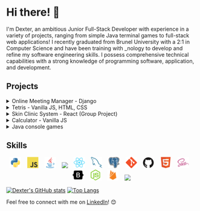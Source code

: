 # Hi there! 👋

I'm Dexter, an ambitious Junior Full-Stack Developer with experience in a variety of projects, ranging from simple Java terminal games to full-stack web applications! I recently graduated from Brunel University with a 2:1 in Computer Science and have been training with _nology to develop and refine my software engineering skills. I possess comprehensive technical capabilities with a strong knowledge of programming software, application, and development. 

## Projects

<details>
  <summary>Online Meeting Manager - Django</summary>   
  <br>
  This was a full-stack web application built using Python/Django for the backend, Node.js for the frontend, and React (class based components) & Material UI for the UI. It was designed to help users organise and manage their online meetings. I utilised the Zoom API, Google Calendar API, and a REST API for this project. 
</details>

<details>
  <summary>Tetris - Vanilla JS, HTML, CSS</summary>
  <br>
  A classic game of Tetris built using HTML, CSS and vanilla JavaScript. The game is displayed using HTML canvas, goes up to 10 levels, and mimics the "death screen" of the classic Tetris game while additionally having the modern feature of holding blocks. 
</details>

<details>
  <summary>Skin Clinic System - React (Group Project)</summary>
  <br>
  A group project that I and other trainees at _nology created in two weeks, which involved creating a front desk and stock system for a skin clinic. We used HTML, SASS & React (functional based components) for the frontend and Firebase authentication for a login system. Each component/page is tested using React Testing Library. We utilised Scrum to complete this project, in 4 day sprints. Each sprint, I peer programmed with a different trainee. 
</details>

<details>
  <summary>Calculator - Vanilla JS</summary>
  <br>
  I created a calculator using vanilla JS, HTML and SASS. I've also done some E2E testing using Cypress. The calculator can: add, multiply, divide, subtract, square root, percentage, use negative numbers, decimals, round to the nearest whole number, use scientific notation, and use PI. 
</details>

<details>
  <summary>Java console games</summary>
  <br>
  Two Java games which use the terminal for the UI and user input. The first being hangman and the second being the card game Snap. 
</details>

## Skills
<p align="center">
  <img height="30" src="https://raw.githubusercontent.com/devicons/devicon/master/icons/python/python-original.svg">&nbsp;&nbsp;&nbsp;
  <img height="30" src="https://raw.githubusercontent.com/devicons/devicon/master/icons/javascript/javascript-original.svg">&nbsp;&nbsp;&nbsp;
  <img height="30" src="https://raw.githubusercontent.com/devicons/devicon/master/icons/java/java-original.svg">&nbsp;&nbsp;&nbsp;
  <img height="30" src="https://w7.pngwing.com/pngs/159/366/png-transparent-django-python-computer-icons-logo-python-text-label-rectangle-thumbnail.png">&nbsp;&nbsp;&nbsp;
  <img height="30" src="https://raw.githubusercontent.com/devicons/devicon/master/icons/react/react-original.svg">&nbsp;&nbsp;&nbsp;
  <img height="30" src="https://raw.githubusercontent.com/devicons/devicon/master/icons/mysql/mysql-original.svg">&nbsp;&nbsp;&nbsp;
  <img height="30" src="https://raw.githubusercontent.com/devicons/devicon/master/icons/postgresql/postgresql-original.svg">&nbsp;&nbsp;&nbsp;
  <img height="30" src="https://raw.githubusercontent.com/devicons/devicon/master/icons/git/git-original.svg">&nbsp;&nbsp;&nbsp;
  <img height="30" src="https://raw.githubusercontent.com/devicons/devicon/master/icons/github/github-original.svg">&nbsp;&nbsp;&nbsp;
  <img height="30" src="https://raw.githubusercontent.com/devicons/devicon/master/icons/html5/html5-original.svg">&nbsp;&nbsp;&nbsp;
  <img height="30" src="https://raw.githubusercontent.com/devicons/devicon/master/icons/sass/sass-original.svg">&nbsp;&nbsp;&nbsp;
  <img height="30" src="https://raw.githubusercontent.com/devicons/devicon/master/icons/bootstrap/bootstrap-plain.svg">&nbsp;&nbsp;&nbsp;
  <img height="30" src="https://raw.githubusercontent.com/devicons/devicon/master/icons/nodejs/nodejs-original.svg">&nbsp;&nbsp;&nbsp;
  <img height="30" src="https://raw.githubusercontent.com/devicons/devicon/master/icons/firebase/firebase-plain.svg">&nbsp;&nbsp;&nbsp;
  <img height="30" src="https://testing-library.com/img/octopus-64x64.png">
</p>

[![Dexter's GitHub stats](https://github-readme-stats.vercel.app/api?username=DexterFreeman)](https://github.com/DexterFreeman/github-readme-stats)
[![Top Langs](https://github-readme-stats.vercel.app/api/top-langs/?username=DexterFreeman&layout=compact)](https://github.com/DexterFreeman/github-readme-stats)


Feel free to connect with me on [LinkedIn](https://www.linkedin.com/in/dexter-freeman-958625223/)! 😊
